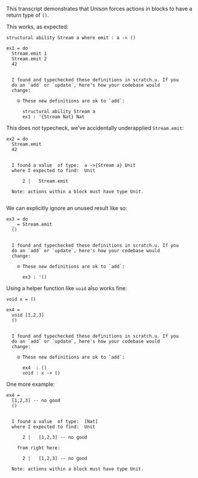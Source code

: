 This transcript demonstrates that Unison forces actions in blocks to have a return type of `()`.

This works, as expected:

```unison
structural ability Stream a where emit : a -> ()

ex1 = do
  Stream.emit 1 
  Stream.emit 2
  42
```

```ucm

  I found and typechecked these definitions in scratch.u. If you
  do an `add` or `update`, here's how your codebase would
  change:
  
    ⍟ These new definitions are ok to `add`:
    
      structural ability Stream a
      ex1 : '{Stream Nat} Nat

```
This does not typecheck, we've accidentally underapplied `Stream.emit`:

```unison
ex2 = do
  Stream.emit
  42
```

```ucm

  I found a value  of type:  a ->{Stream a} Unit
  where I expected to find:  Unit
  
      2 |   Stream.emit
  
  Note: actions within a block must have type Unit.
  

```
We can explicitly ignore an unused result like so:

```unison
ex3 = do
  _ = Stream.emit
  ()
```

```ucm

  I found and typechecked these definitions in scratch.u. If you
  do an `add` or `update`, here's how your codebase would
  change:
  
    ⍟ These new definitions are ok to `add`:
    
      ex3 : '()

```
Using a helper function like `void` also works fine:

```unison
void x = ()

ex4 =
  void [1,2,3]
  ()
```

```ucm

  I found and typechecked these definitions in scratch.u. If you
  do an `add` or `update`, here's how your codebase would
  change:
  
    ⍟ These new definitions are ok to `add`:
    
      ex4  : ()
      void : x -> ()

```
One more example:

```unison
ex4 =
  [1,2,3] -- no good
  ()
```

```ucm

  I found a value  of type:  [Nat]
  where I expected to find:  Unit
  
      2 |   [1,2,3] -- no good
  
    from right here:
  
      2 |   [1,2,3] -- no good
  
  Note: actions within a block must have type Unit.
  

```
